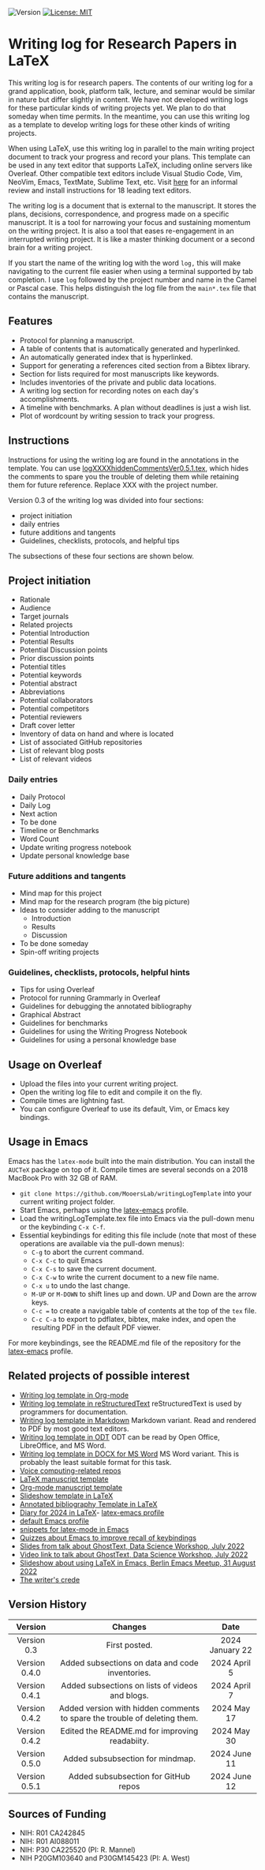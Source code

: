 ![Version](https://img.shields.io/static/v1?label=writingLogTemplate&message=0.5.1&color=brightcolor)
[![License: MIT](https://img.shields.io/badge/License-MIT-blue.svg)](https://opensource.org/licenses/MIT)

# Writing log for Research Papers in LaTeX

This writing log is for research papers.
The contents of our writing log for a grand application, book, platform talk, lecture, and seminar would be similar in nature but differ slightly in content.
We have not developed writing logs for these particular kinds of writing projects yet.
We plan to do that someday when time permits.
In the meantime, you can use this writing log as a template to develop writing logs for these other kinds of writing projects.

When using LaTeX, use this writing log in parallel to the main writing project document to track your progress and record your plans.
This template can be used in any text editor that supports LaTeX, including online servers like Overleaf.
Other compatible text editors include Visual Studio Code, Vim, NeoVim, Emacs, TextMate, Sublime Text, etc.
Visit [here](https://mooerslab.github.io/pymolsnips/#editors) for an informal review and install instructions for 18 leading text editors.

The writing log is a document that is external to the manuscript.
It stores the plans, decisions, correspondence, and progress made on a specific manuscript.
It is a tool for narrowing your focus and sustaining momentum on the writing project.
It is also a tool that eases re-engagement in an interrupted writing project.
It is like a master thinking document or a second brain for a writing project.

If you start the name of the writing log with the word `log,` this will make navigating to the current file easier when using a terminal supported by tab completion.
I use `log` followed by the project number and name in the Camel or Pascal case.
This helps distinguish the log file from the `main*.tex` file that contains the manuscript.


## Features

- Protocol for planning a manuscript.
- A table of contents that is automatically generated and hyperlinked.
- An automatically generated index that is hyperlinked.
- Support for generating a references cited section from a Bibtex library.
- Section for lists required for most manuscripts like keywords.
- Includes inventories of the private and public data locations.
- A writing log section for recording notes on each day's accomplishments.
- A timeline with benchmarks. A plan without deadlines is just a wish list.
- Plot of wordcount by writing session to track your progress.

## Instructions

Instructions for using the writing log are found in the annotations in the template.
You can use [logXXXXhiddenCommentsVer0.5.1.tex](https://github.com/MooersLab/writingLogTemplate/blob/main/logXXXhiddenCommentsVer0.5.1.tex), which hides the comments to spare you the trouble of deleting them while retaining them for future reference.
Replace XXX with the project number.

Version 0.3 of the writing log was divided into four sections: 

- project initiation
- daily entries
- future additions and tangents
- Guidelines, checklists, protocols, and helpful tips

The subsections of these four sections are shown below.

## Project initiation

- Rationale
- Audience
- Target journals
- Related projects
- Potential Introduction
- Potential Results
- Potential Discussion points
- Prior discussion points
- Potential titles
- Potential keywords
- Potential abstract
- Abbreviations
- Potential collaborators
- Potential competitors
- Potential reviewers
- Draft cover letter
- Inventory of data on hand and where is located
- List of associated GitHub repositories
- List of relevant blog posts
- List of relevant videos

### Daily entries

- Daily Protocol
- Daily Log
- Next action
- To be done
- Timeline or Benchmarks
- Word Count
- Update writing progress notebook
- Update personal knowledge base



### Future additions and tangents

- Mind map for this project
- Mind map for the research program (the big picture)
- Ideas to consider adding to the manuscript
  + Introduction
  + Results
  + Discussion
- To be done someday
- Spin-off writing projects


### Guidelines, checklists, protocols, helpful hints
 
- Tips for using Overleaf
- Protocol for running Grammarly in Overleaf
- Guidelines for debugging the annotated bibliography
- Graphical Abstract
- Guidelines for benchmarks
- Guidelines for using the Writing Progress Notebook
- Guidelines for using a personal knowledge base

## Usage on Overleaf

- Upload the files into your current writing project.
- Open the writing log file to edit and compile it on the fly.
- Compile times are lightning fast.
- You can configure Overleaf to use its default, Vim, or Emacs key bindings.


## Usage in Emacs

Emacs has the `latex-mode` built into the main distribution.
You can install the `AUCTeX` package on top of it.
Compile times are several seconds on a 2018 MacBook Pro with 32 GB of RAM.

- `git clone https://github.com/MooersLab/writingLogTemplate` into your current writing project folder.
- Start Emacs, perhaps using the [latex-emacs](https://github.com/MooersLab/latex-emacs) profile.
- Load the writingLogTemplate.tex file into Emacs via the pull-down menu or the keybinding `C-x C-f`. 
- Essential keybindings for editing this file include (note that most of these operations are available via the pull-down menus):
  + `C-g` to abort the current command.
  + `C-x C-c` to quit Emacs
  + `C-x C-s` to save the current document.
  + `C-x C-w` to write the current document to a new file name.
  + `C-x u` to undo the last change.
  + `M-UP` or `M-DOWN` to shift lines up and down. UP and Down are the arrow keys.
  + `C-c =` to create a navigable table of contents at the top of the `tex` file.
  + `C-c C-a` to export to pdflatex, bibtex, make index, and open the resulting PDF in the default PDF viewer.

For more keybindings, see the README.md file of the repository for the [latex-emacs](https://github.com/MooersLab/latex-emacs) profile.

## Related projects of possible interest

- [Writing log template in Org-mode](https://github.com/MooersLab/writingLogTemplateInOrg)
- [Writing log template in reStructuredText](https://github.com/MooersLab/writing-log-rst) reStructuredText is used by programmers for documentation.
- [Writing log template in Markdown](https://github.com/MooersLab/writing-log-md) Markdown variant. Read and rendered to PDF by most good text editors.
- [Writing log template in ODT](https://github.com/MooersLab/writing-log-odt) ODT can be read by Open Office, LibreOffice, and MS Word.
- [Writing log template in DOCX for MS Word](https://github.com/MooersLab/writing-log-docx) MS Word variant. This is probably the least suitable format for this task.
- [Voice computing-related repos](https://github.com/MooersLab#voice-computing)
- [LaTeX manuscript template](https://github.com/MooersLab/manuscriptInLaTeX/edit/main/README.md)
- [Org-mode manuscript template](https://github.com/MooersLab/manuscriptInOrg/edit/main/README.md)
- [Slideshow template in LaTeX](https://github.com/MooersLab/slideshowTemplateLaTeX)
- [Annotated bibliography Template in LaTeX](https://github.com/MooersLab/annotatedBibliography)
- [Diary for 2024 in LaTeX](https://github.com/MooersLab/diary2024inLaTeX)- [latex-emacs profile](https://github.com/MooersLab/latex-emacs)
- [default Emacs profile](https://github.com/MooersLab/configorg)
- [snippets for latex-mode in Emacs](https://github.com/MooersLab/snippet-latex-mode)
- [Quizzes about Emacs to improve recall of keybindings](https://github.com/MooersLab/qemacs)
- [Slides from talk about GhostText, Data Science Workshop, July 2022](https://github.com/MooersLab/DSW22ghosttext)
- [Video link to talk about GhostText, Data Science Workshop, July 2022](https://mediasite.ouhsc.edu/Mediasite/Channel/python/watch/4da0872f028c4255ae12935655e911321d)
- [Slideshow about using LaTeX in Emacs, Berlin Emacs Meetup, 31 August 2022](https://github.com/MooersLab/BerlinEmacsAugust2022)
- [The writer's crede](https://github.com/MooersLab/thewriterslaw)


## Version History

|Version           | Changes                                               | Date            |
|:----------------:|:-----------------------------------------------------:|:---------------:|
| Version 0.3      | First posted.                                         | 2024 January 22 |
| Version 0.4.0    | Added subsections on data and code inventories.       | 2024 April 5    |
| Version 0.4.1    | Added subsections on lists of videos and blogs.       | 2024 April 7    |
| Version 0.4.2    | Added version with hidden comments to spare the trouble of deleting them. | 2024 May 17    |
| Version 0.4.2    | Edited the README.md for improving readabiity.        | 2024 May 30    |
| Version 0.5.0      | Added subsubsection for mindmap.                      | 2024 June 11    |
| Version 0.5.1      | Added subsubsection for GitHub repos                      | 2024 June 12    |

## Sources of Funding

- NIH: R01 CA242845
- NIH: R01 AI088011
- NIH: P30 CA225520 (PI: R. Mannel)
- NIH P20GM103640 and P30GM145423 (PI: A. West)


